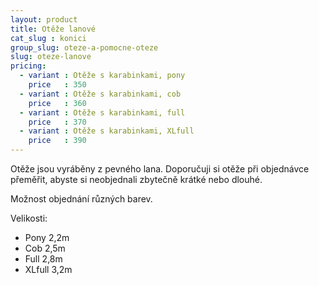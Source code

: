 ```yaml
---
layout: product
title: Otěže lanové
cat_slug : konici
group_slug: oteze-a-pomocne-oteze
slug: oteze-lanove
pricing:
  - variant : Otěže s karabinkami, pony
    price   : 350
  - variant : Otěže s karabinkami, cob
    price   : 360
  - variant : Otěže s karabinkami, full
    price   : 370
  - variant : Otěže s karabinkami, XLfull
    price   : 390
---
```


Otěže jsou vyráběny z pevného lana.
Doporučuji si otěže při objednávce přeměřit, abyste si neobjednali zbytečně krátké nebo dlouhé.

Možnost objednání různých barev.

Velikosti:
 - Pony 2,2m
 - Cob 2,5m
 - Full 2,8m
 - XLfull 3,2m

